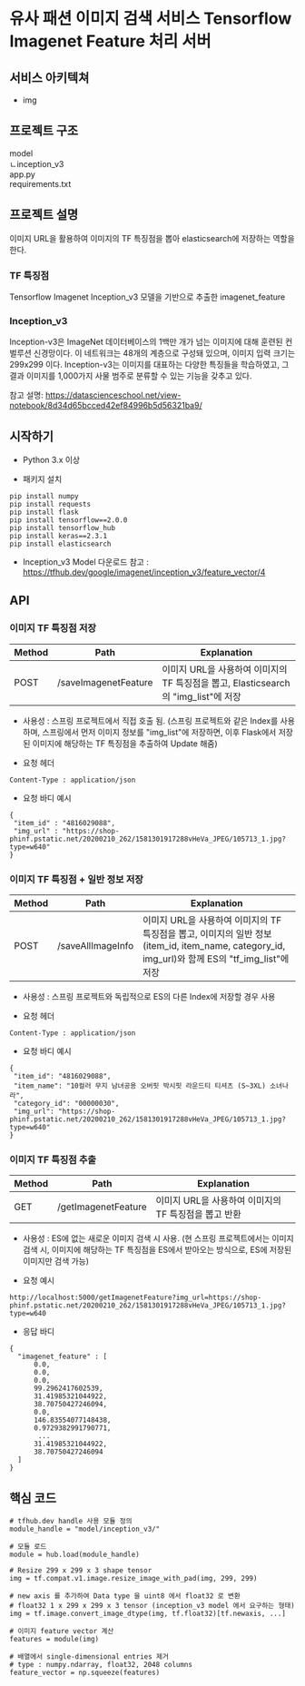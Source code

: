# 유사 패션 이미지 검색 서비스 Tensorflow Imagenet Feature 처리 서버

## 서비스 아키텍쳐
- img

## 프로젝트 구조
model  
ㄴinception_v3  
app.py  
requirements.txt  

## 프로젝트 설명
이미지 URL을 활용하여 이미지의 TF 특징점을 뽑아 elasticsearch에 저장하는 역할을 한다.

### TF 특징점
Tensorflow Imagenet Inception_v3 모델을 기반으로 추출한 imagenet_feature

### Inception_v3
Inception-v3은 ImageNet 데이터베이스의 1백만 개가 넘는 이미지에 대해 훈련된 컨벌루션 신경망이다. 이 네트워크는 48개의 계층으로 구성돼 있으며, 이미지 입력 크기는 299x299 이다. Inception-v3는 이미지를 대표하는 다양한 특징들을 학습하였고, 그 결과 이미지를 1,000가지 사물 범주로 분류할 수 있는 기능을 갖추고 있다. 

참고 설명: https://datascienceschool.net/view-notebook/8d34d65bcced42ef84996b5d56321ba9/

## 시작하기 
* Python 3.x 이상

* 패키지 설치 
```
pip install numpy
pip install requests
pip install flask
pip install tensorflow==2.0.0
pip install tensorflow_hub
pip install keras==2.3.1
pip install elasticsearch
```

* Inception_v3 Model 다운로드 참고 : https://tfhub.dev/google/imagenet/inception_v3/feature_vector/4

## API
### 이미지 TF 특징점 저장

| Method | Path             | Explanation                                 |
| ------ | ---------------- | ------------------------------------------- |
| POST   | /saveImagenetFeature | 이미지 URL을 사용하여 이미지의 TF 특징점을 뽑고, Elasticsearch의 "img_list"에 저장 |

* 사용성 : 스프링 프로젝트에서 직접 호출 됨. (스프링 프로젝트와 같은 Index를 사용하며, 스프링에서 먼저 이미지 정보를 "img_list"에 저장하면, 이후 Flask에서 저장된 이미지에 해당하는 TF 특징점을 추출하여 Update 해줌)

* 요청 헤더
```
Content-Type : application/json
```

* 요청 바디 예시 
```
{
 "item_id" : "4816029088",
 "img_url" : "https://shop-phinf.pstatic.net/20200210_262/1581301917288vHeVa_JPEG/105713_1.jpg?type=w640"
}
```

### 이미지 TF 특징점 + 일반 정보 저장 
| Method | Path             | Explanation                                 |
| ------ | ---------------- | ------------------------------------------- |
| POST    | /saveAllImageInfo | 이미지 URL을 사용하여 이미지의 TF 특징점을 뽑고, 이미지의 일반 정보(item_id, item_name, category_id, img_url)와 함께 ES의 "tf_img_list"에 저장 |

* 사용성 : 스프링 프로젝트와 독립적으로 ES의 다른 Index에 저장할 경우 사용 

* 요청 헤더
```
Content-Type : application/json
```

* 요청 바디 예시
```
{
 "item_id": "4816029088",
 "item_name": "10컬러 무지 남녀공용 오버핏 박시핏 라운드티 티셔츠 (S~3XL) 소녀나라",
 "category_id": "00000030",
 "img_url": "https://shop-phinf.pstatic.net/20200210_262/1581301917288vHeVa_JPEG/105713_1.jpg?type=w640"
}
```

### 이미지 TF 특징점 추출

| Method | Path             | Explanation                                 |
| ------ | ---------------- | ------------------------------------------- |
| GET    | /getImagenetFeature | 이미지 URL을 사용하여 이미지의 TF 특징점을 뽑고 반환 |

* 사용성 : ES에 없는 새로운 이미지 검색 시 사용. (현 스프링 프로젝트에서는 이미지 검색 시, 이미지에 해당하는 TF 특징점을 ES에서 받아오는 방식으로, ES에 저장된 이미지만 검색 가능)

* 요청 예시 
```
http://localhost:5000/getImagenetFeature?img_url=https://shop-phinf.pstatic.net/20200210_262/1581301917288vHeVa_JPEG/105713_1.jpg?type=w640
```

* 응답 바디 
```
{
  "imagenet_feature" : [
      0.0,
      0.0,
      0.0,
      99.2962417602539,
      31.41985321044922,
      38.70750427246094,
      0.0,
      146.83554077148438,
      0.9729382991790771,
       ...
      31.41985321044922,
      38.70750427246094
  ]	
}
```

## 핵심 코드 

```
# tfhub.dev handle 사용 모듈 정의
module_handle = "model/inception_v3/"

# 모듈 로드
module = hub.load(module_handle)

# Resize 299 x 299 x 3 shape tensor
img = tf.compat.v1.image.resize_image_with_pad(img, 299, 299)

# new axis 를 추가하여 Data type 을 uint8 에서 float32 로 변환
# float32 1 x 299 x 299 x 3 tensor (inception_v3 model 에서 요구하는 형태)
img = tf.image.convert_image_dtype(img, tf.float32)[tf.newaxis, ...]

# 이미지 feature vector 계산
features = module(img)

# 배열에서 single-dimensional entries 제거
# type : numpy.ndarray, float32, 2048 columns
feature_vector = np.squeeze(features)
```
